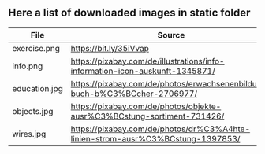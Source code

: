 ## Here a list of downloaded images in static folder

File | Source | License
--- | --- | ---
exercise.png | https://bit.ly/35iVvap | https://pixabay.com/de/service/license/
info.png | https://pixabay.com/de/illustrations/info-information-icon-auskunft-1345871/ | https://pixabay.com/de/service/license/
education.jpg | https://pixabay.com/de/photos/erwachsenenbildung-buch-b%C3%BCcher-2706977/ | https://pixabay.com/de/service/license/
objects.jpg | https://pixabay.com/de/photos/objekte-ausr%C3%BCstung-sortiment-731426/ | https://pixabay.com/de/service/license/
wires.jpg | https://pixabay.com/de/photos/dr%C3%A4hte-linien-strom-ausr%C3%BCstung-1397853/ | https://pixabay.com/de/service/license/